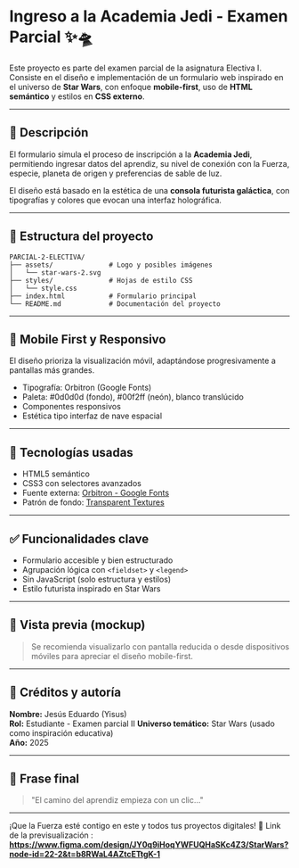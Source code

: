 # Ingreso a la Academia Jedi - Examen Parcial ✨🛸

Este proyecto es parte del examen parcial de la asignatura Electiva I. Consiste en el diseño e implementación de un formulario web inspirado en el universo de **Star Wars**, con enfoque **mobile-first**, uso de **HTML semántico** y estilos en **CSS externo**.

---

## 🚀 Descripción

El formulario simula el proceso de inscripción a la **Academia Jedi**, permitiendo ingresar datos del aprendiz, su nivel de conexión con la Fuerza, especie, planeta de origen y preferencias de sable de luz. 

El diseño está basado en la estética de una **consola futurista galáctica**, con tipografías y colores que evocan una interfaz holográfica.

---

## 📁 Estructura del proyecto

```
PARCIAL-2-ELECTIVA/
├── assets/              # Logo y posibles imágenes
│   └── star-wars-2.svg
├── styles/              # Hojas de estilo CSS
│   └── style.css
├── index.html           # Formulario principal
└── README.md            # Documentación del proyecto
```

---

## 📱 Mobile First y Responsivo

El diseño prioriza la visualización móvil, adaptándose progresivamente a pantallas más grandes. 

- Tipografía: Orbitron (Google Fonts)
- Paleta: #0d0d0d (fondo), #00f2ff (neón), blanco translúcido
- Componentes responsivos
- Estética tipo interfaz de nave espacial

---

## 🧩 Tecnologías usadas

- HTML5 semántico
- CSS3 con selectores avanzados
- Fuente externa: [Orbitron - Google Fonts](https://fonts.google.com/specimen/Orbitron)
- Patrón de fondo: [Transparent Textures](https://www.transparenttextures.com/)

---

## ✅ Funcionalidades clave

- Formulario accesible y bien estructurado
- Agrupación lógica con `<fieldset>` y `<legend>`
- Sin JavaScript (solo estructura y estilos)
- Estilo futurista inspirado en Star Wars

---

## 🧪 Vista previa (mockup)

> Se recomienda visualizarlo con pantalla reducida o desde dispositivos móviles para apreciar el diseño mobile-first.

---

## 📝 Créditos y autoría

**Nombre:** Jesús Eduardo (Yisus)  
**Rol:** Estudiante - Examen parcial II
**Universo temático:** Star Wars (usado como inspiración educativa)  
**Año:** 2025

---

## 📌 Frase final

> "El camino del aprendiz empieza con un clic…"

---

¡Que la Fuerza esté contigo en este y todos tus proyectos digitales! 🌌
Link de la previsualización : **https://www.figma.com/design/JY0q9iHoqYWFUQHaSKc4Z3/StarWars?node-id=22-2&t=b8RWaL4AZtcETtgK-1**
